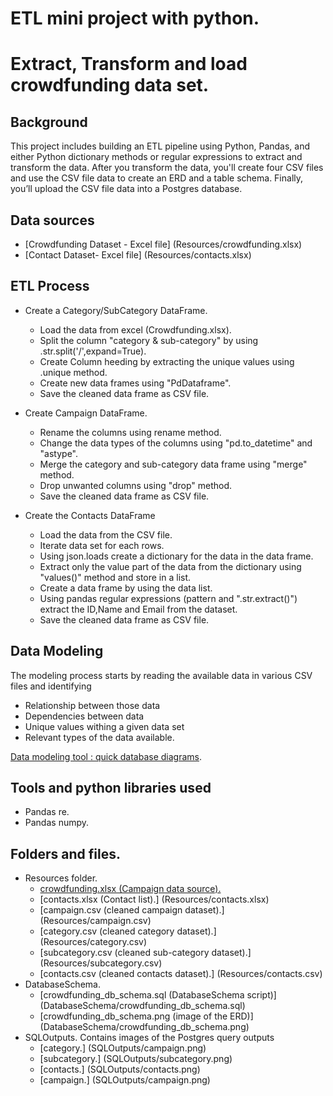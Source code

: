 # ETL mini project with python.
# Extract, Transform and load crowdfunding data set.

## Background
This project includes building an ETL pipeline using Python, Pandas, and either Python dictionary methods or regular expressions to extract and transform the data. 
After you transform the data, you'll create four CSV files and use the CSV file data to create an ERD and a table schema. 
Finally, you’ll upload the CSV file data into a Postgres database.

## Data sources
- [Crowdfunding Dataset - Excel file] (Resources/crowdfunding.xlsx)
- [Contact Dataset- Excel file] (Resources/contacts.xlsx)

## ETL Process
- Create a Category/SubCategory DataFrame.
  - Load the data from excel (Crowdfunding.xlsx).
  - Split the column "category & sub-category" by using .str.split('/',expand=True).
  - Create Column heeding by extracting the unique values using .unique method.
  - Create new data frames using "PdDataframe".
  - Save the cleaned data frame as CSV file.
  
- Create Campaign DataFrame.
  - Rename the columns using rename method.
  - Change the data types of the columns   using "pd.to_datetime" and "astype".
  - Merge the category and sub-category data frame using "merge" method.  
  - Drop unwanted columns using "drop" method.
  - Save the cleaned data frame as CSV file.

- Create the Contacts DataFrame
  - Load the data from the CSV file.
  - Iterate data set for each rows.
  - Using json.loads create a dictionary for the data in the data frame.
  - Extract only the value part of the data from the dictionary using "values()" method and store in a list.
  - Create a data frame by using the data list.
  - Using pandas regular expressions (pattern and ".str.extract()") extract the ID,Name and Email from the dataset.
  - Save the cleaned data frame as CSV file.  

## Data Modeling
The modeling process starts by reading the available data in various CSV files and identifying 
- Relationship between those data
- Dependencies between data
- Unique values withing a given data set
- Relevant types of the data available. 

[Data modeling tool : quick database diagrams](https://www.quickdatabasediagrams.com). 

## Tools and python libraries used
- Pandas re.
- Pandas numpy.

## Folders and files.
- Resources folder. 
  - [crowdfunding.xlsx (Campaign data source).](Resources/crowdfunding.xlsx)
  - [contacts.xlsx (Contact list).] (Resources/contacts.xlsx)
  - [campaign.csv (cleaned campaign dataset).] (Resources/campaign.csv)
  - [category.csv (cleaned category dataset).] (Resources/category.csv)
  - [subcategory.csv (cleaned sub-category dataset).] (Resources/subcategory.csv)
  - [contacts.csv (cleaned contacts dataset).] (Resources/contacts.csv)
- DatabaseSchema.
  - [crowdfunding_db_schema.sql (DatabaseSchema script)] (DatabaseSchema/crowdfunding_db_schema.sql)
  - [crowdfunding_db_schema.png (image of the ERD)] (DatabaseSchema/crowdfunding_db_schema.png)
- SQLOutputs.
Contains images of the Postgres query outputs
  - [category.] (SQLOutputs/campaign.png)
  - [subcategory.] (SQLOutputs/subcategory.png)
  - [contacts.] (SQLOutputs/contacts.png)
  - [campaign.] (SQLOutputs/campaign.png)